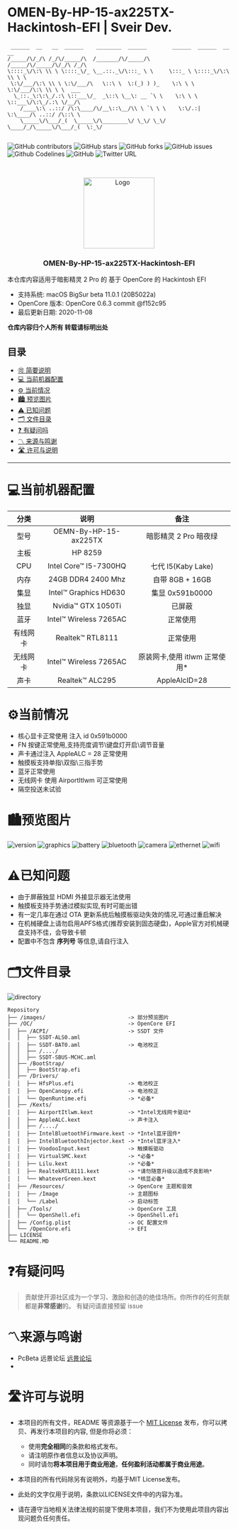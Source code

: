 
# OMEN-By-HP-15-ax225TX-Hackintosh-EFI | Sveir Dev.

<!-- PROJECT SHIELDS -->

```
 ______  __   __  ______    ________  ______        ______  ______  __   __           
/_____/\/_/\ /_/\/_____/\  /_______/\/_____/\      /_____/\/_____/\/_/\ /_/\          
\::::_\/\:\ \\ \ \::::_\/_ \__.::._\/\:::_ \ \     \:::_ \ \::::_\/\:\ \\ \ \         
 \:\/___/\:\ \\ \ \:\/___/\   \::\ \  \:(_) ) )_    \:\ \ \ \:\/___/\:\ \\ \ \  ___   
  \_::._\:\:\_/.:\ \::___\/_  _\::\ \__\: __ `\ \    \:\ \ \ \::___\/\:\_/.:\ \/__/\  
    /____\:\ ..::/ /\:\____/\/__\::\__/\\ \ `\ \ \    \:\/.:| \:\____/\ ..::/ /\::\ \ 
    \_____\/\___/_(  \_____\/\________\/ \_\/ \_\/     \____/_/\_____\/\___/_(  \:_\/ 
                                                                                 
```
![GitHub contributors](https://img.shields.io/github/contributors/sve1r/OMEN-By-HP-15-ax225TX-Hackintosh-EFI?style=for-the-badge)
![GitHub stars](https://img.shields.io/github/stars/sve1r/OMEN-By-HP-15-ax225TX-Hackintosh-EFI?color=ffd700&style=for-the-badge)
![GitHub forks](https://img.shields.io/github/forks/sve1r/OMEN-By-HP-15-ax225TX-Hackintosh-EFI?color=60c5ba&style=for-the-badge)
![GitHub issues](https://img.shields.io/github/issues/sve1r/OMEN-By-HP-15-ax225TX-Hackintosh-EFI?color=1E90FF&style=for-the-badge)
![Github Codelines](https://img.shields.io/tokei/lines/github/sve1r/OMEN-By-HP-15-ax225TX-Hackintosh-EFI?style=for-the-badge)
![GitHub](https://img.shields.io/github/license/sve1r/OMEN-By-HP-15-ax225TX-Hackintosh-EFI?style=for-the-badge)
![Twitter URL](https://img.shields.io/twitter/url?label=Twitter&logo=Twitter&color=e85a71&style=for-the-badge&url=https%3A%2F%2Ftwitter.com%2FSveirH)

<!-- PROJECT LOGO -->
<br />

<p align="center">
  <a href="https://github.com/sve1r/Rules-For-Quantumult-X/">
    <img src="images/logo.png" alt="Logo" width="160" height="160">
  </a>

  <h3 align="center">OMEN-By-HP-15-ax225TX-Hackintosh-EFI</h3>

  本仓库内容适用于暗影精灵 2 Pro 的 基于 OpenCore 的 Hackintosh EFI
   - 支持系统: macOS BigSur beta 11.0.1 (20B5022a)
   - OpenCore 版本: OpenCore 0.6.3 commit @f152c95
   - 最后更新日期: 2020-11-08

  **仓库内容归个人所有 转载请标明出处**
</p>


## 目录
- [🉑 简要说明](#🉑简要说明)
- [💻 当前机器配置](#💻当前机器配置)
- [⚙️ 当前情况](#⚙️当前情况)
- [🏙 预览图片](#🏙预览图片)
- [⚠️ 已知问题](#⚠️已知问题)
- [🗂 文件目录](#🗂文件目录)
- [❓ 有疑问吗](#❓有疑问吗)
- [〽️ 来源与鸣谢](#〽️来源与鸣谢)
- [🛣 许可与说明](#🛣许可与说明)

-----

# **💻当前机器配置**

| 分类 | 说明 | 备注 |
|:----:|:----:|:----:|
| 型号 | OEMN-By-HP-15-ax225TX | 暗影精灵 2 Pro 暗夜绿
| 主板 | HP 8259 |  
| CPU | Intel Core™ I5-7300HQ | 七代 I5(Kaby Lake)
| 内存 | 24GB DDR4 2400 Mhz | 自带 8GB + 16GB
| 集显 | Intel™ Graphics HD630 | 集显 0x591b0000
| 独显 | Nvidia™ GTX 1050Ti | 已屏蔽 
| 蓝牙 | Intel™ Wireless 7265AC | 正常使用
|有线网卡| Realtek™ RTL8111 | 正常使用
|无线网卡| Intel™ Wireless 7265AC | 原装网卡,使用 itlwm 正常使用* 
| 声卡 | Realtek™ ALC295 | AppleAlcID=28

# **⚙️当前情况**
 - 核心显卡正常使用 注入 id 0x591b0000
 - FN 按键正常使用,支持亮度调节\键盘灯开启\调节音量
 - 声卡通过注入 AppleALC = 28 正常使用
 - 触摸板支持单指\双指\三指手势
 - 蓝牙正常使用
 - 无线网卡 使用 AirportItlwm 可正常使用
 - 隔空投送未试验

# **🏙预览图片**

![version](images/version.png)
![graphics](images/graphics.png)
![battery](images/battery.png)
![bluetooth](images/bluetooth.png)
![camera](images/camera.png)
![ethernet](images/ethernet.png)
![wifi](images/wifi.png)

# **⚠已知问题**

- 由于屏蔽独显 HDMI 外接显示器无法使用
- 触摸板支持手势通过模拟实现,有时可能出错
- 有一定几率在通过 OTA 更新系统后触摸板驱动失效的情况,可通过重启解决
- 在机械硬盘上请勿启用APFS格式(推荐安装到固态硬盘)，Apple官方对机械硬盘支持不佳，会导致卡顿
- 配置中不包含 **序列号** 等信息,请自行注入

# **🗂文件目录**
![directory](images/directory.png)
```
Repository
├── /images/                          -> 部分预览图片
├── /OC/                              -> OpenCore EFI
│  ├── /ACPI/                         -> SSDT 文件
│  │  ├── SSDT-ALS0.aml 
│  │  ├── SSDT-BAT0.aml               -> 电池校正
│  │  ├── /..../
│  │  ├── SSDT-SBUS-MCHC.aml 
│  ├── /BootStrap/
│  │  ├── BootStrap.efi   
│  ├── /Drivers/
│  │  ├── HfsPlus.efi                 -> 电池校正
│  │  ├── OpenCanopy.efi              -> 电池校正
│  │  └── OpenRuntime.efi             -> *必备*
│  ├── /Kexts/
│  │  ├── AirportItlwm.kext           -> *Intel无线网卡驱动*
│  │  ├── AppleALC.kext               -> 声卡注入
│  │  ├── /..../
│  │  ├── IntelBluetoothFirmware.kext -> *Intel蓝牙固件*
│  │  ├── IntelBluetoothInjector.kext -> *Intel蓝牙注入*
│  │  ├── VoodooInput.kext            -> 触摸板驱动
│  │  ├── VirtualSMC.kext             -> *必备*
│  │  ├── Lilu.kext                   -> *必备*
│  │  ├── RealtekRTL8111.kext         -> *请勿随意升级以造成不良影响*
│  │  └── WhateverGreen.kext          -> *核显必备*
│  ├── /Resources/                    -> OpenCore 主题和音效
│  │  ├── /Image                      -> 主题图标
│  │  └── /Label                      -> 启动标签
│  ├── /Tools/                        -> OpenCore 工具
│  │  └── OpenShell.efi               -> OpenShell.efi
│  ├── /Config.plist                  -> OC 配置文件
│  └── /OpenCore.efi                  -> EFI
├── LICENSE
└── README.MD
```


# **❓有疑问吗**

>贡献使开源社区成为一个学习、激励和创造的绝佳场所。你所作的任何贡献都是**非常感谢**的。
有疑问请直接预留 issue

# **〽️来源与鸣谢**
- PcBeta 远景论坛  [远景论坛](http://bbs.pcbeta.com)
- 


# **🛣许可与说明**

- 本项目的所有文件，README 等资源基于一个 [MIT License](LICENSE) 发布，你可以拷贝、再发行本项目的内容, 但是你将必须：
  - 使用**完全相同**的条款和格式发布。
  - 请注明原作者信息以及协议声明。
  - 同时请勿**将本项目用于商业用途**，**任何盈利活动都属于商业用途**。
  
- 本项目的所有代码除另有说明外，均基于MIT License发布。

- 此处的文字仅用于说明，条款以LICENSE文件中的内容为准。

- 请在遵守当地相关法律法规的前提下使用本项目，我们不为使用此项目内容出现问题负任何责任。


